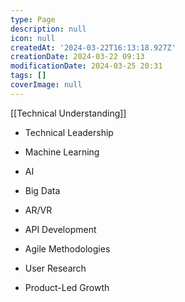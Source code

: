 ```yaml
---
type: Page
description: null
icon: null
createdAt: '2024-03-22T16:13:18.927Z'
creationDate: 2024-03-22 09:13
modificationDate: 2024-03-25 20:31
tags: []
coverImage: null
---
```



[[Technical Understanding]]

- Technical Leadership

- Machine Learning

- AI

- Big Data

- AR/VR

- API Development

- Agile Methodologies

- User Research

- Product-Led Growth

